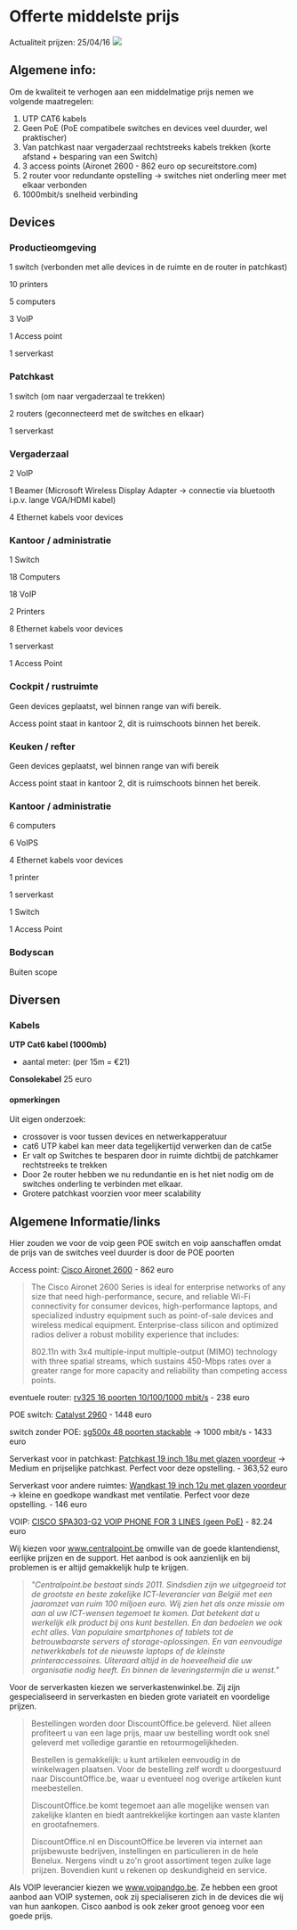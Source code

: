 # Offerte middelste prijs #

Actualiteit prijzen: 25/04/16
![](https://embed.gyazo.com/0ddc51903f43dc1e1edb1d6997c956ab.png)

Algemene info:
---
Om de kwaliteit te verhogen aan een middelmatige prijs nemen we volgende maatregelen:

1. UTP CAT6 kabels
2. Geen PoE (PoE compatibele switches en devices veel duurder, wel praktischer)
3. Van patchkast naar vergaderzaal rechtstreeks kabels trekken (korte afstand + besparing van een Switch)
4. 3 access points (Aironet 2600 - 862 euro op secureitstore.com)
5. 2 router voor redundante opstelling -> switches niet onderling meer met elkaar verbonden
6. 1000mbit/s snelheid verbinding

## Devices ##

### Productieomgeving ###
1 switch (verbonden met alle devices in de ruimte en de router in patchkast)

10 printers 

5 computers

3 VoIP

1 Access point

1 serverkast

### Patchkast ###

1 switch (om naar vergaderzaal te trekken)

2 routers (geconnecteerd met de switches en elkaar)

1 serverkast

### Vergaderzaal

2 VoIP

1 Beamer (Microsoft Wireless Display Adapter -> connectie via bluetooth i.p.v. lange VGA/HDMI kabel)

4 Ethernet kabels voor devices

### Kantoor / administratie ###

1 Switch

18 Computers

18 VoIP

2 Printers

8 Ethernet kabels voor devices

1 serverkast

1 Access Point

### Cockpit / rustruimte ###

Geen devices geplaatst, wel binnen range van wifi bereik.

Access point staat in kantoor 2, dit is ruimschoots binnen het bereik.
### Keuken / refter ###

Geen devices geplaatst, wel binnen range van wifi bereik

Access point staat in kantoor 2, dit is ruimschoots binnen het bereik.

### Kantoor / administratie ###

6 computers

6 VoIPS

4 Ethernet kabels voor devices

1 printer

1 serverkast

1 Switch

1 Access Point

### Bodyscan ###

Buiten scope

## Diversen ##

### Kabels ###

**UTP Cat6 kabel (1000mb)**
- aantal meter:  (per 15m = €21)

**Consolekabel** 25 euro
 

#### opmerkingen ####

Uit eigen onderzoek: 

- crossover is voor tussen devices en netwerkapperatuur
- cat6 UTP kabel kan meer data tegelijkertijd verwerken dan de cat5e
- Er valt op Switches te besparen door in ruimte dichtbij de patchkamer rechtstreeks te trekken
- Door 2e router hebben we nu redundantie en is het niet nodig om de switches onderling te verbinden met elkaar.
- Grotere patchkast voorzien voor meer scalability


## Algemene Informatie/links ##

Hier zouden we voor de voip geen POE switch en voip aanschaffen omdat de prijs van de switches veel duurder is door de POE poorten

Access point: [Cisco Aironet 2600](http://www.secureitstore.com/2600-series.asp) - 862 euro
> The Cisco Aironet 2600 Series is ideal for enterprise networks of any size that need high-performance, secure, and reliable Wi-Fi connectivity for consumer devices, high-performance laptops, and specialized industry equipment such as point-of-sale devices and wireless medical equipment. Enterprise-class silicon and optimized radios deliver a robust mobility experience that includes:
> 
> 802.11n with 3x4 multiple-input multiple-output (MIMO) technology with three spatial streams, which sustains 450-Mbps rates over a greater range for more capacity and reliability than competing access points.

eventuele router: [rv325 16 poorten 10/100/1000 mbit/s](https://www.centralpoint.be/nl/routers/cisco/rv325-art-rv325-k9-g5-num-2109786/) - 238 euro

POE switch: [Catalyst 2960](https://www.centralpoint.be/nl/netwerk-switches/cisco/catalyst-2960-plus-art-ws-c2960-plus-48pst-s-num-2098486/) - 1448 euro

switch zonder POE: [sg500x 48 poorten stackable](https://www.centralpoint.be/nl/netwerk-switches/cisco/sg500x-48-art-sg500x-48-k9-g5-num-1061993/) -> 1000 mbit/s - 1433 euro

Serverkast voor in patchkast: [Patchkast 19 inch 18u met glazen voordeur](http://serverkastenwinkel.be/products/serverkasten1/782497.html) -> Medium en prijselijke patchkast. Perfect voor deze opstelling. - 363,52 euro

Serverkast voor andere ruimtes: [Wandkast 19 inch 12u met glazen voordeur](http://serverkastenwinkel.be/products/serverkasten1/782491.html) -> kleine en goedkope wandkast met ventilatie. Perfect voor deze opstelling. - 146 euro

VOIP: [CISCO SPA303-G2 VOIP PHONE FOR 3 LINES (geen PoE)](http://www.voipandgo.be/cisco-spa-303-g2.html) - 82.24 euro

Wij kiezen voor www.centralpoint.be omwille van de goede klantendienst, eerlijke prijzen en de support. Het aanbod is ook aanzienlijk en bij problemen is er altijd gemakkelijk hulp te krijgen.

> *"Centralpoint.be bestaat sinds 2011. Sindsdien zijn we uitgegroeid tot de grootste en beste zakelijke ICT-leverancier van België met een jaaromzet van ruim 100 miljoen euro. Wij zien het als onze missie om aan al uw ICT-wensen tegemoet te komen. Dat betekent dat u werkelijk elk product bij ons kunt bestellen. En dan bedoelen we ook echt alles. Van populaire smartphones of tablets tot de betrouwbaarste servers of storage-oplossingen. En van eenvoudige netwerkkabels tot de nieuwste laptops of de kleinste printeraccessoires. Uiteraard altijd in de hoeveelheid die uw organisatie nodig heeft. En binnen de leveringstermijn die u wenst."*

Voor de serverkasten kiezen we serverkastenwinkel.be. Zij zijn gespecialiseerd in serverkasten en bieden grote variateit en voordelige prijzen.

> Bestellingen worden door DiscountOffice.be geleverd. Niet alleen profiteert u van een lage prijs, maar uw bestelling wordt ook snel geleverd met volledige garantie en retourmogelijkheden.
> 
> Bestellen is gemakkelijk: u kunt artikelen eenvoudig in de winkelwagen plaatsen. Voor de bestelling zelf wordt u doorgestuurd naar DiscountOffice.be, waar u eventueel nog overige artikelen kunt meebestellen.
> 
> DiscountOffice.be komt tegemoet aan alle mogelijke wensen van zakelijke klanten en biedt aantrekkelijke kortingen aan vaste klanten en grootafnemers.
> 
> DiscountOffice.nl en DiscountOffice.be leveren via internet aan prijsbewuste bedrijven, instellingen en particulieren in de hele Benelux. Nergens vindt u zo'n groot assortiment tegen zulke lage prijzen. Bovendien kunt u rekenen op deskundigheid en service.


Als VOIP leverancier kiezen we www.voipandgo.be. Ze hebben een groot aanbod aan VOIP systemen, ook zij specialiseren zich in de devices die wij van hun aankopen. Cisco aanbod is ook zeker groot genoeg voor een goede prijs.